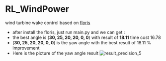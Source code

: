 # RL_WindPower
wind turbine wake control based on [floris](https://github.com/NREL/floris)
- after install the floris, just run main.py and we can get :
- the best angle is (**30, 25, 20, 20, 0, 0**) with result of **18.11** time cost 16.78
- (**30, 25, 20, 20, 0, 0**) is the yaw angle with the best result of 18.11 % improvement 
- Here is the picture of the yaw angle result
![result_precision_5](https://github.com/liuyalin-tanguy/RL_WindPower/assets/49784245/3995f056-80df-4a9c-b305-2e3e56542f96)
